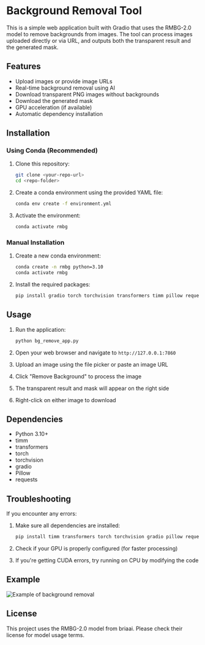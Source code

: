 # Background Removal Tool

This is a simple web application built with Gradio that uses the RMBG-2.0 model to remove backgrounds from images. The tool can process images uploaded directly or via URL, and outputs both the transparent result and the generated mask.

## Features

- Upload images or provide image URLs
- Real-time background removal using AI
- Download transparent PNG images without backgrounds
- Download the generated mask
- GPU acceleration (if available)
- Automatic dependency installation

## Installation

### Using Conda (Recommended)

1. Clone this repository:
   ```bash
   git clone <your-repo-url>
   cd <repo-folder>
   ```

2. Create a conda environment using the provided YAML file:
   ```bash
   conda env create -f environment.yml
   ```

3. Activate the environment:
   ```bash
   conda activate rmbg
   ```

### Manual Installation

1. Create a new conda environment:
   ```bash
   conda create -n rmbg python=3.10
   conda activate rmbg
   ```

2. Install the required packages:
   ```bash
   pip install gradio torch torchvision transformers timm pillow requests
   ```

## Usage

1. Run the application:
   ```bash
   python bg_remove_app.py
   ```

2. Open your web browser and navigate to `http://127.0.0.1:7860`

3. Upload an image using the file picker or paste an image URL

4. Click "Remove Background" to process the image

5. The transparent result and mask will appear on the right side

6. Right-click on either image to download

## Dependencies

- Python 3.10+
- timm
- transformers
- torch
- torchvision
- gradio
- Pillow
- requests

## Troubleshooting

If you encounter any errors:

1. Make sure all dependencies are installed:
   ```bash
   pip install timm transformers torch torchvision gradio pillow requests
   ```

2. Check if your GPU is properly configured (for faster processing)

3. If you're getting CUDA errors, try running on CPU by modifying the code

## Example

![Example of background removal](example.png)

## License

This project uses the RMBG-2.0 model from briaai. Please check their license for model usage terms. 